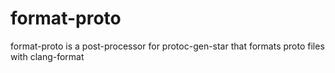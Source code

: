 # format-proto
format-proto is a post-processor for protoc-gen-star that formats proto files with clang-format
